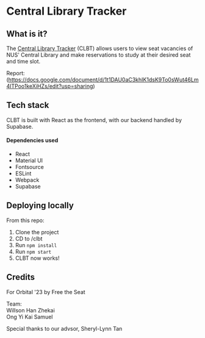 # Central Library Tracker


## What is it?

The [Central Library Tracker](https://free-the-seat.vercel.app) (CLBT) allows users to view seat vacancies of NUS' Central Library and make reservations to study at their desired seat and time slot.

Report: (https://docs.google.com/document/d/1t1DAU0aC3khIK1dsK9To0sWut46Lm4ITPoo1keXiHZs/edit?usp=sharing)


## Tech stack

CLBT is built with React as the frontend, with our backend handled by Supabase.

#### Dependencies used
- React
- Material UI
- Fontsource
- ESLint
- Webpack
- Supabase


## Deploying locally

From this repo:
1. Clone the project
2. CD to /clbt
3. Run <code>npm install</code>
4. Run <code>npm start</code>
5. CLBT now works!


## Credits

For Orbital '23 by Free the Seat 

Team:<br>
Willson Han Zhekai<br>
Ong Yi Kai Samuel

Special thanks to our advsor, Sheryl-Lynn Tan
